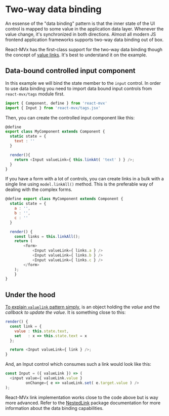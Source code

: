 # Two-way data binding

An essense of the "data binding" pattern is that the inner state of the UI control is
mapped to some value in the application data layer. Whenever the value change, it's
synchronized in both directions. Almost all modern JS frontend application frameworks
supports two-way data binding out of box.

React-MVx has the first-class support for the two-way data binding though the concept of
[value links](https://github.com/volicon/NestedLink). It's best to understand it on
the example.

## Data-bound controlled input component

In this example we will bind the state member to the `input` control.
In order to use data binding you need to import data bound input controls from `react-mvx/tags` module first.

```javascript
import { Component, define } from 'react-mvx'
import { Input } from 'react-mvx/tags.jsx'
```

Then, you can create the controlled input component like this:

```javascript
@define
export class MyComponent extends Component {
  static state = {
    text : ''
  }

  render(){
    return <Input valueLink={ this.linkAt( 'text' ) } />;
  }
}
```

If you have a form with a lot of controls, you can create links in a bulk with a single line
using `model.linkAll()` method. This is the preferable way of dealing with the complex forms.

```javascript
@define export class MyComponent extends Component {
  static state = {
    a : '',
    b : '',
    c : ''
  }

  render() {
    const links = this.linkAll();
    return (
        <form>
            <Input valueLink={ links.a } />
            <Input valueLink={ links.b } />
            <Input valueLink={ links.c } />
        </form>
    );
	}
}
```

## Under the hood

[To explain `valuelink` pattern simply](https://medium.com/@gaperton/managing-state-and-forms-with-react-part-1-12eacb647112#.6mqtojilu), is an object holding the *value* and the *callback to update the value*. It is something
close to this:

```javascript
render() {
  const link = {
    value : this.state.text,
    set   : x => this.state.text = x
  };

  return <Input valueLink={ link } />;
}
```

And, an Input control which consumes such a link would look like this:

```javascript
const Input = ({ valueLink }) => (
  <input value={ valueLink.value }
         onChange={ e => valueLink.set( e.target.value ) />
);
```

React-MVx link implementation works close to the code above but is way more advanced. Refer to the [NestedLink](https://github.com/Volicon/NestedLink) package documentation for more information
about the data binding capabilities.
